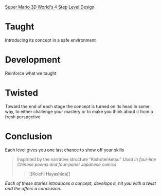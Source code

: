 [Super Mario 3D World's 4 Step Level Design](https://www.youtube.com/watch?v=dBmIkEvEBtA)

# Taught
Introducing its concept in a safe environment 
# Development
Reinforce what we taught
# Twisted
Toward the end of each stage the concept is turned on its head in some way, to either challenge your mastery or to make you think about it from a fresh perspective 

# Conclusion 
Each level gives you one last chance to show off your skills 

>Inspirited by the narrative structure "Kishotenketsu"
>*Used in four-line Chinese poems and four-panel Japanese comics*
>>[[Koichi Hayashida]]

*Each of these stories introduces a concept, develops it, hit you with a twist and the offers a conclusion.*

